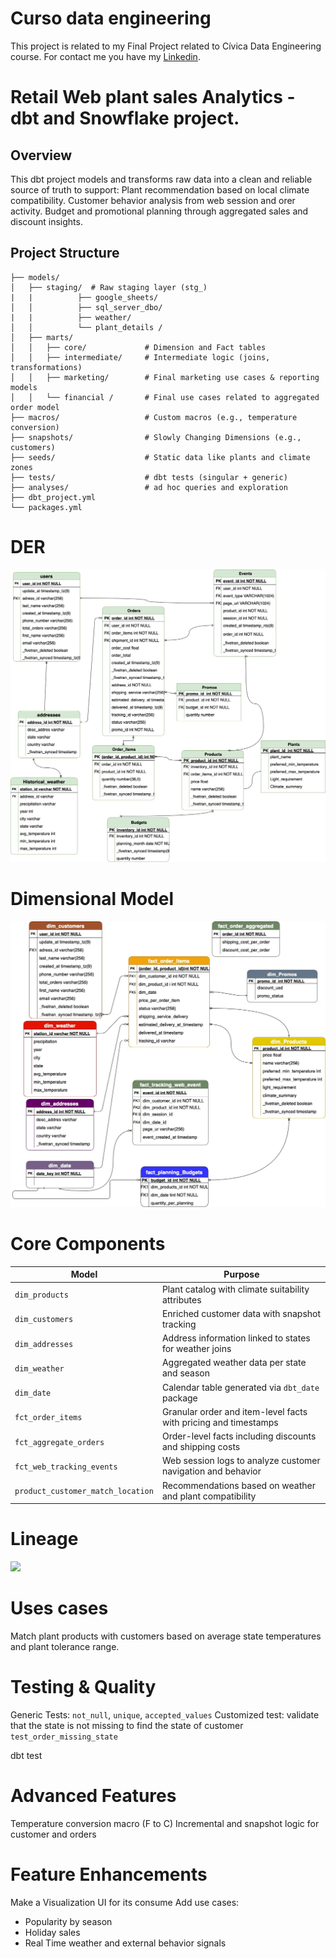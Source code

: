 # Curso data engineering

This project is related to my Final Project related to Cívica Data Engineering course. 
For contact me you have my [Linkedin](https://linkedin.com/in/jose-magalhaes-39a50718a). 

# Retail Web plant sales Analytics - dbt and Snowflake project.

## Overview
This dbt project models and transforms raw data into a clean and reliable source of truth to support:
Plant recommendation based on local climate compatibility.
Customer behavior analysis from web session and orer activity.
Budget and promotional planning through aggregated sales and discount insights.

## Project Structure

```plaintext
├── models/
│   ├── staging/  # Raw staging layer (stg_)
|   |          ├── google_sheets/
│   │          ├── sql_server_dbo/
|   |          ├── weather/
│   │          └── plant_details /     
│   ├── marts/
│   │   ├── core/             # Dimension and Fact tables
│   │   ├── intermediate/     # Intermediate logic (joins, transformations)
│   │   ├── marketing/        # Final marketing use cases & reporting models
│   │   └── financial /       # Final use cases related to aggregated order model
├── macros/                   # Custom macros (e.g., temperature conversion)
├── snapshots/                # Slowly Changing Dimensions (e.g., customers)
├── seeds/                    # Static data like plants and climate zones
├── tests/                    # dbt tests (singular + generic)
├── analyses/                 # ad hoc queries and exploration
├── dbt_project.yml
└── packages.yml
```

# DER
![](der.jpg)

# Dimensional Model
![](modeling.jpg)
# Core Components
| Model                             | Purpose                                                               |
| --------------------------------- | --------------------------------------------------------------------- |
| `dim_products`                    | Plant catalog with climate suitability attributes                     |
| `dim_customers`                   | Enriched customer data with snapshot tracking                         |
| `dim_addresses`                   | Address information linked to states for weather joins                |
| `dim_weather`                     | Aggregated weather data per state and season                          |
| `dim_date`                        | Calendar table generated via `dbt_date` package                       |
| `fct_order_items`                 | Granular order and item-level facts with pricing and timestamps       |
| `fct_aggregate_orders`            | Order-level facts including discounts and shipping costs              |
| `fct_web_tracking_events`         | Web session logs to analyze customer navigation and behavior          |
| `product_customer_match_location` | Recommendations based on weather and plant compatibility              |

# Lineage
![](lineage)
# Uses cases
Match plant products with customers based on average state temperatures and plant tolerance range.

# Testing & Quality
Generic Tests: `not_null`, `unique`, `accepted_values`
Customized test: validate that the state is not missing to find the state of customer `test_order_missing_state`

dbt test

# Advanced Features
Temperature conversion macro (F to C)
Incremental and snapshot logic for customer and orders

# Feature Enhancements
Make a Visualization UI for its consume
Add use cases:
 - Popularity by season
 - Holiday sales 
 - Real Time weather and external behavior signals 




